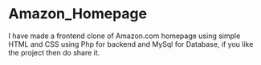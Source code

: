# Amazon_Homepage

I have made a frontend clone of Amazon.com homepage using simple HTML and CSS
using Php for backend and MySql for Database, if you like the project then do share it.


